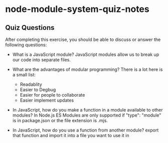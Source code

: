 # node-module-system-quiz-notes

## Quiz Questions

After completing this exercise, you should be able to discuss or answer the following questions:

- What is a JavaScript module?
  JavaScript modules allow us to break up our code into separate files.

- What are the advantages of modular programming?
  There is a lot here is a small list:

  - Readablity
  - Easier to Degbug
  - Easier for people to collaborate
  - Easier implement updates

- In JavaScript, how do you make a function in a module available to other modules?
  In Node.js ES Modules are only supported if "type": "module" is in package.json or the file extension is .mjs.

- In JavaScript, how do you use a function from another module?
  export that function and import it into a file you want to use it in
